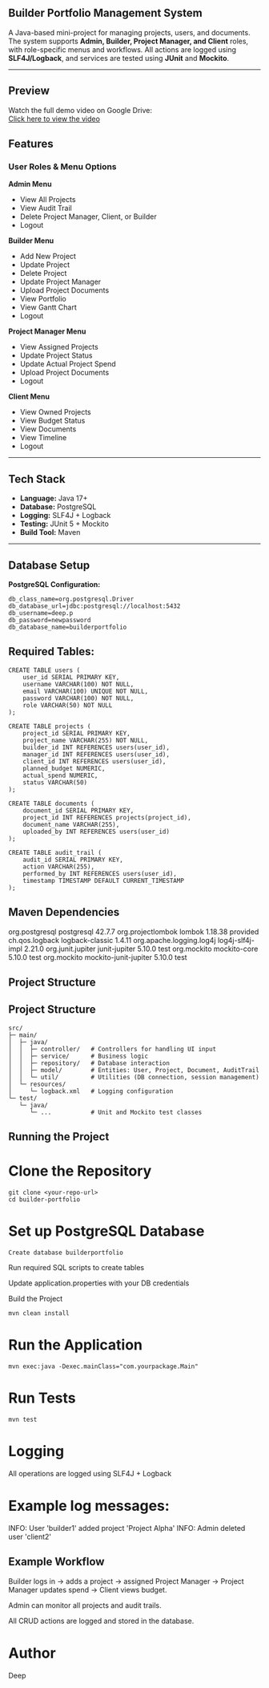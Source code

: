 ## Builder Portfolio Management System

A Java-based mini-project for managing projects, users, and documents. The system supports **Admin, Builder, Project Manager, and Client** roles, with role-specific menus and workflows. All actions are logged using **SLF4J/Logback**, and services are tested using **JUnit** and **Mockito**.

---
## Preview
Watch the full demo video on Google Drive:  
[Click here to view the video](https://drive.google.com/file/d/FILE_ID/view?usp=sharing)


## Features

### User Roles & Menu Options

**Admin Menu**
- View All Projects
- View Audit Trail
- Delete Project Manager, Client, or Builder
- Logout

**Builder Menu**
- Add New Project
- Update Project
- Delete Project
- Update Project Manager
- Upload Project Documents
- View Portfolio
- View Gantt Chart
- Logout

**Project Manager Menu**
- View Assigned Projects
- Update Project Status
- Update Actual Project Spend
- Upload Project Documents
- Logout

**Client Menu**
- View Owned Projects
- View Budget Status
- View Documents
- View Timeline
- Logout

---

## Tech Stack

- **Language:** Java 17+
- **Database:** PostgreSQL
- **Logging:** SLF4J + Logback
- **Testing:** JUnit 5 + Mockito
- **Build Tool:** Maven

---

## Database Setup

**PostgreSQL Configuration:**

```properties
db_class_name=org.postgresql.Driver
db_database_url=jdbc:postgresql://localhost:5432
db_username=deep.p
db_password=newpassword
db_database_name=builderportfolio
```

## Required Tables:
```
CREATE TABLE users (
    user_id SERIAL PRIMARY KEY,
    username VARCHAR(100) NOT NULL,
    email VARCHAR(100) UNIQUE NOT NULL,
    password VARCHAR(100) NOT NULL,
    role VARCHAR(50) NOT NULL
);
```
```
CREATE TABLE projects (
    project_id SERIAL PRIMARY KEY,
    project_name VARCHAR(255) NOT NULL,
    builder_id INT REFERENCES users(user_id),
    manager_id INT REFERENCES users(user_id),
    client_id INT REFERENCES users(user_id),
    planned_budget NUMERIC,
    actual_spend NUMERIC,
    status VARCHAR(50)
);
```
```
CREATE TABLE documents (
    document_id SERIAL PRIMARY KEY,
    project_id INT REFERENCES projects(project_id),
    document_name VARCHAR(255),
    uploaded_by INT REFERENCES users(user_id)
);
```
```
CREATE TABLE audit_trail (
    audit_id SERIAL PRIMARY KEY,
    action VARCHAR(255),
    performed_by INT REFERENCES users(user_id),
    timestamp TIMESTAMP DEFAULT CURRENT_TIMESTAMP
);
```
## Maven Dependencies
<dependencies>
    <dependency>
        <groupId>org.postgresql</groupId>
        <artifactId>postgresql</artifactId>
        <version>42.7.7</version>
    </dependency>
    <dependency>
        <groupId>org.projectlombok</groupId>
        <artifactId>lombok</artifactId>
        <version>1.18.38</version>
        <scope>provided</scope>
    </dependency>
    <dependency>
        <groupId>ch.qos.logback</groupId>
        <artifactId>logback-classic</artifactId>
        <version>1.4.11</version>
    </dependency>
    <dependency>
        <groupId>org.apache.logging.log4j</groupId>
        <artifactId>log4j-slf4j-impl</artifactId>
        <version>2.21.0</version>
    </dependency>
    <dependency>
        <groupId>org.junit.jupiter</groupId>
        <artifactId>junit-jupiter</artifactId>
        <version>5.10.0</version>
        <scope>test</scope>
    </dependency>
    <dependency>
        <groupId>org.mockito</groupId>
        <artifactId>mockito-core</artifactId>
        <version>5.10.0</version>
        <scope>test</scope>
    </dependency>
    <dependency>
        <groupId>org.mockito</groupId>
        <artifactId>mockito-junit-jupiter</artifactId>
        <version>5.10.0</version>
        <scope>test</scope>
    </dependency>
</dependencies>

## Project Structure
## Project Structure

```
src/
├─ main/
│  ├─ java/
│  │  ├─ controller/   # Controllers for handling UI input
│  │  ├─ service/      # Business logic
│  │  ├─ repository/   # Database interaction
│  │  ├─ model/        # Entities: User, Project, Document, AuditTrail
│  │  └─ util/         # Utilities (DB connection, session management)
│  └─ resources/
│     └─ logback.xml   # Logging configuration
└─ test/
   └─ java/
      └─ ...           # Unit and Mockito test classes
```

## Running the Project

# Clone the Repository
```
git clone <your-repo-url>
cd builder-portfolio
```
# Set up PostgreSQL Database
```
Create database builderportfolio
```
Run required SQL scripts to create tables

Update application.properties with your DB credentials

Build the Project
```
mvn clean install
```

# Run the Application
```
mvn exec:java -Dexec.mainClass="com.yourpackage.Main"
```

# Run Tests
```
mvn test
```
# Logging

All operations are logged using SLF4J + Logback

# Example log messages:

INFO: User 'builder1' added project 'Project Alpha'
INFO: Admin deleted user 'client2'

## Example Workflow

Builder logs in → adds a project → assigned Project Manager → Project Manager updates spend → Client views budget.

Admin can monitor all projects and audit trails.

All CRUD actions are logged and stored in the database.

# Author

Deep
